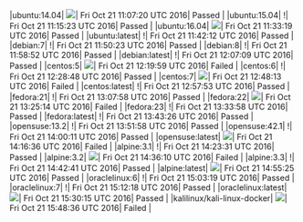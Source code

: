 |ubuntu:14.04| ![](https://cdn.rawgit.com/Neilpang/letest/master/status/ubuntu-14.04.svg?1477048040)| Fri Oct 21 11:07:20 UTC 2016| Passed |
|ubuntu:15.04| \![](https://cdn.rawgit.com/Neilpang/letest/master/status/ubuntu-15.04.svg?1477048523)| Fri Oct 21 11:15:23 UTC 2016| Passed |
|ubuntu:16.04| ![](https://cdn.rawgit.com/Neilpang/letest/master/status/ubuntu-16.04.svg?1477049599)| Fri Oct 21 11:33:19 UTC 2016| Passed |
|ubuntu:latest| \![](https://cdn.rawgit.com/Neilpang/letest/master/status/ubuntu-latest.svg?1477050132)| Fri Oct 21 11:42:12 UTC 2016| Passed |
|debian:7| \![](https://cdn.rawgit.com/Neilpang/letest/master/status/debian-7.svg?1477050623)| Fri Oct 21 11:50:23 UTC 2016| Passed |
|debian:8| \![](https://cdn.rawgit.com/Neilpang/letest/master/status/debian-8.svg?1477051132)| Fri Oct 21 11:58:52 UTC 2016| Passed |
|debian:latest| \![](https://cdn.rawgit.com/Neilpang/letest/master/status/debian-latest.svg?1477051629)| Fri Oct 21 12:07:09 UTC 2016| Passed |
|centos:5| ![](https://cdn.rawgit.com/Neilpang/letest/master/status/centos-5.svg?1477052399)| Fri Oct 21 12:19:59 UTC 2016| Failed |
|centos:6| \![](https://cdn.rawgit.com/Neilpang/letest/master/status/centos-6.svg?1477052928)| Fri Oct 21 12:28:48 UTC 2016| Passed |
|centos:7| ![](https://cdn.rawgit.com/Neilpang/letest/master/status/centos-7.svg?1477054093)| Fri Oct 21 12:48:13 UTC 2016| Failed |
|centos:latest| \![](https://cdn.rawgit.com/Neilpang/letest/master/status/centos-latest.svg?1477054673)| Fri Oct 21 12:57:53 UTC 2016| Passed |
|fedora:21| \![](https://cdn.rawgit.com/Neilpang/letest/master/status/fedora-21.svg?1477055278)| Fri Oct 21 13:07:58 UTC 2016| Passed |
|fedora:22| ![](https://cdn.rawgit.com/Neilpang/letest/master/status/fedora-22.svg?1477056313)| Fri Oct 21 13:25:14 UTC 2016| Failed |
|fedora:23| \![](https://cdn.rawgit.com/Neilpang/letest/master/status/fedora-23.svg?1477056838)| Fri Oct 21 13:33:58 UTC 2016| Passed |
|fedora:latest| \![](https://cdn.rawgit.com/Neilpang/letest/master/status/fedora-latest.svg?1477057406)| Fri Oct 21 13:43:26 UTC 2016| Passed |
|opensuse:13.2| \![](https://cdn.rawgit.com/Neilpang/letest/master/status/opensuse-13.2.svg?1477057918)| Fri Oct 21 13:51:58 UTC 2016| Passed |
|opensuse:42.1| \![](https://cdn.rawgit.com/Neilpang/letest/master/status/opensuse-42.1.svg?1477058411)| Fri Oct 21 14:00:11 UTC 2016| Passed |
|opensuse:latest| ![](https://cdn.rawgit.com/Neilpang/letest/master/status/opensuse-latest.svg?1477059396)| Fri Oct 21 14:16:36 UTC 2016| Failed |
|alpine:3.1| \![](https://cdn.rawgit.com/Neilpang/letest/master/status/alpine-3.1.svg?1477059811)| Fri Oct 21 14:23:31 UTC 2016| Passed |
|alpine:3.2| ![](https://cdn.rawgit.com/Neilpang/letest/master/status/alpine-3.2.svg?1477060570)| Fri Oct 21 14:36:10 UTC 2016| Failed |
|alpine:3.3| \![](https://cdn.rawgit.com/Neilpang/letest/master/status/alpine-3.3.svg?1477060961)| Fri Oct 21 14:42:41 UTC 2016| Passed |
|alpine:latest| ![](https://cdn.rawgit.com/Neilpang/letest/master/status/alpine-latest.svg?1477061725)| Fri Oct 21 14:55:25 UTC 2016| Passed |
|oraclelinux:6| \![](https://cdn.rawgit.com/Neilpang/letest/master/status/oraclelinux-6.svg?1477062199)| Fri Oct 21 15:03:19 UTC 2016| Passed |
|oraclelinux:7| \![](https://cdn.rawgit.com/Neilpang/letest/master/status/oraclelinux-7.svg?1477062738)| Fri Oct 21 15:12:18 UTC 2016| Passed |
|oraclelinux:latest| ![](https://cdn.rawgit.com/Neilpang/letest/master/status/oraclelinux-latest.svg?1477063815)| Fri Oct 21 15:30:15 UTC 2016| Passed |
|kalilinux/kali-linux-docker| ![](https://cdn.rawgit.com/Neilpang/letest/master/status/kalilinux-kali-linux-docker.svg?1477064916)| Fri Oct 21 15:48:36 UTC 2016| Failed |
